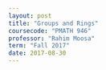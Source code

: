 ```yaml
---
layout: post
title: "Groups and Rings"
coursecode: "PMATH 946"
professor: "Rahim Moosa"
term: "Fall 2017"
date: 2017-08-30
---
```

